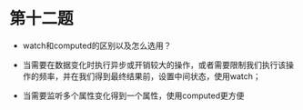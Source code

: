 # 第十二题

* watch和computed的区别以及怎么选用？

* 当需要在数据变化时执行异步或开销较大的操作，或者需要限制我们执行该操作的频率，并在我们得到最终结果前，设置中间状态，使用watch；
* 当需要监听多个属性变化得到一个属性，使用computed更方便
